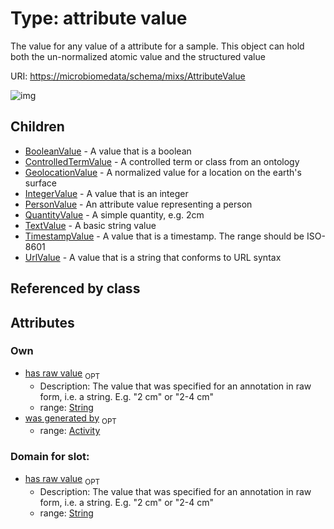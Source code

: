 
# Type: attribute value


The value for any value of a attribute for a sample. This object can hold both the un-normalized atomic value and the structured value

URI: [https://microbiomedata/schema/mixs/AttributeValue](https://microbiomedata/schema/mixs/AttributeValue)


![img](http://yuml.me/diagram/nofunky;dir:TB/class/\[Activity]<was%20generated%20by%200..1-%20\[AttributeValue&#124;has_raw_value:string%20%3F],%20\[AttributeValue]^-\[UrlValue],%20\[AttributeValue]^-\[TimestampValue],%20\[AttributeValue]^-\[TextValue],%20\[AttributeValue]^-\[QuantityValue],%20\[AttributeValue]^-\[PersonValue],%20\[AttributeValue]^-\[IntegerValue],%20\[AttributeValue]^-\[GeolocationValue],%20\[AttributeValue]^-\[ControlledTermValue],%20\[AttributeValue]^-\[BooleanValue])

## Children

 * [BooleanValue](BooleanValue.md) - A value that is a boolean
 * [ControlledTermValue](ControlledTermValue.md) - A controlled term or class from an ontology
 * [GeolocationValue](GeolocationValue.md) - A normalized value for a location on the earth's surface
 * [IntegerValue](IntegerValue.md) - A value that is an integer
 * [PersonValue](PersonValue.md) - An attribute value representing a person
 * [QuantityValue](QuantityValue.md) - A simple quantity, e.g. 2cm
 * [TextValue](TextValue.md) - A basic string value
 * [TimestampValue](TimestampValue.md) - A value that is a timestamp. The range should be ISO-8601
 * [UrlValue](UrlValue.md) - A value that is a string that conforms to URL syntax

## Referenced by class


## Attributes


### Own

 * [has raw value](has_raw_value.md)  <sub>OPT</sub>
    * Description: The value that was specified for an annotation in raw form, i.e. a string. E.g. "2 cm" or "2-4 cm"
    * range: [String](types/String.md)
 * [was generated by](was_generated_by.md)  <sub>OPT</sub>
    * range: [Activity](Activity.md)

### Domain for slot:

 * [has raw value](has_raw_value.md)  <sub>OPT</sub>
    * Description: The value that was specified for an annotation in raw form, i.e. a string. E.g. "2 cm" or "2-4 cm"
    * range: [String](types/String.md)
